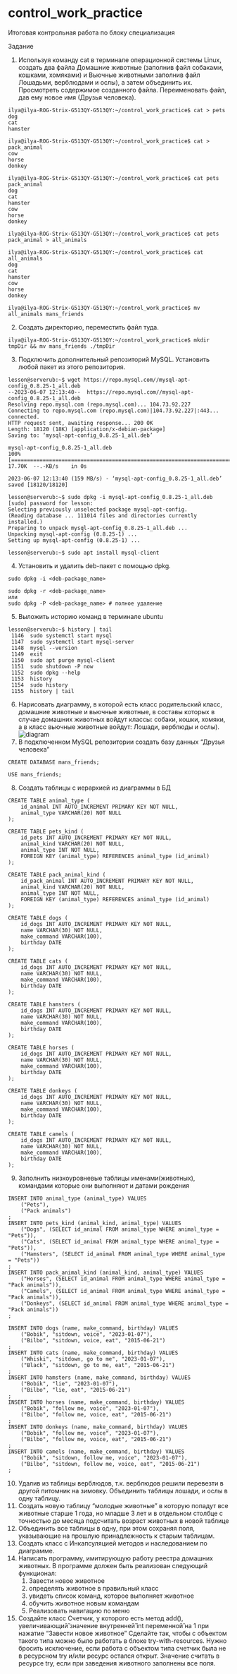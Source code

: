 # control_work_practice

Итоговая контрольная работа по блоку специализация

Задание

1. Используя команду cat в терминале операционной системы Linux, создать два файла Домашние животные (заполнив файл собаками, кошками, хомяками) и Вьючные животными заполнив файл Лошадьми, верблюдами и ослы), а затем объединить их. Просмотреть содержимое созданного файла. Переименовать файл, дав ему новое имя (Друзья человека).
```
ilya@ilya-ROG-Strix-G513QY-G513QY:~/control_work_practice$ cat > pets
dog
cat
hamster

ilya@ilya-ROG-Strix-G513QY-G513QY:~/control_work_practice$ cat > pack_animal
cow
horse
donkey

ilya@ilya-ROG-Strix-G513QY-G513QY:~/control_work_practice$ cat pets pack_animal 
dog
cat
hamster
cow
horse
donkey

ilya@ilya-ROG-Strix-G513QY-G513QY:~/control_work_practice$ cat pets pack_animal > all_animals

ilya@ilya-ROG-Strix-G513QY-G513QY:~/control_work_practice$ cat all_animals 
dog
cat
hamster
cow
horse
donkey

ilya@ilya-ROG-Strix-G513QY-G513QY:~/control_work_practice$ mv all_animals mans_friends

```
2. Создать директорию, переместить файл туда.
```
ilya@ilya-ROG-Strix-G513QY-G513QY:~/control_work_practice$ mkdir tmpDir && mv mans_friends ./tmpDir
```
3. Подключить дополнительный репозиторий MySQL. Установить любой пакет из этого репозитория.
```
lesson@serverub:~$ wget https://repo.mysql.com//mysql-apt-config_0.8.25-1_all.deb
--2023-06-07 12:13:40--  https://repo.mysql.com//mysql-apt-config_0.8.25-1_all.deb
Resolving repo.mysql.com (repo.mysql.com)... 104.73.92.227
Connecting to repo.mysql.com (repo.mysql.com)|104.73.92.227|:443... connected.
HTTP request sent, awaiting response... 200 OK
Length: 18120 (18K) [application/x-debian-package]
Saving to: ‘mysql-apt-config_0.8.25-1_all.deb’

mysql-apt-config_0.8.25-1_all.deb                                    100%[====================================================================================================================================================================>]  17.70K  --.-KB/s    in 0s      

2023-06-07 12:13:40 (159 MB/s) - ‘mysql-apt-config_0.8.25-1_all.deb’ saved [18120/18120]

lesson@serverub:~$ sudo dpkg -i mysql-apt-config_0.8.25-1_all.deb 
[sudo] password for lesson: 
Selecting previously unselected package mysql-apt-config.
(Reading database ... 111014 files and directories currently installed.)
Preparing to unpack mysql-apt-config_0.8.25-1_all.deb ...
Unpacking mysql-apt-config (0.8.25-1) ...
Setting up mysql-apt-config (0.8.25-1) ...

lesson@serverub:~$ sudo apt install mysql-client
```
4. Установить и удалить deb-пакет с помощью dpkg.
```
sudo dpkg -i <deb-package_name>

sudo dpkg -r <deb-package_name> 
или
sudo dpkg -P <deb-package_name> # полное удаление
```
5. Выложить историю команд в терминале ubuntu
```
lesson@serverub:~$ history | tail
 1146  sudo systemctl start mysql
 1147  sudo systemctl start mysql-server
 1148  mysql --version
 1149  exit
 1150  sudo apt purge mysql-client
 1151  sudo shutdown -P now
 1152  sudo dpkg --help
 1153  history 
 1154  sudo history 
 1155  history | tail

```
6. Нарисовать диаграмму, в которой есть класс родительский класс, домашние животные и вьючные животные, в составы которых в случае домашних животных войдут классы: собаки, кошки, хомяки, а в класс вьючные животные войдут: Лошади, верблюды и ослы).
![diagram](animal_diagram.png "diagram")
7. В подключенном MySQL репозитории создать базу данных “Друзья человека”
```
CREATE DATABASE mans_friends;

USE mans_friends;
```
8. Создать таблицы с иерархией из диаграммы в БД
```
CREATE TABLE animal_type (
	id_animal INT AUTO_INCREMENT PRIMARY KEY NOT NULL,
    animal_type VARCHAR(20) NOT NULL
);

CREATE TABLE pets_kind (
	id_pets INT AUTO_INCREMENT PRIMARY KEY NOT NULL,
    animal_kind VARCHAR(20) NOT NULL,
    animal_type INT NOT NULL,
    FOREIGN KEY (animal_type) REFERENCES animal_type (id_animal)
);

CREATE TABLE pack_animal_kind (
	id_pack_animal INT AUTO_INCREMENT PRIMARY KEY NOT NULL,
    animal_kind VARCHAR(20) NOT NULL,
    animal_type INT NOT NULL,
    FOREIGN KEY (animal_type) REFERENCES animal_type (id_animal)
);

CREATE TABLE dogs (
	id_dogs INT AUTO_INCREMENT PRIMARY KEY NOT NULL,
    name VARCHAR(30) NOT NULL,
    make_command VARCHAR(100),
    birthday DATE
);

CREATE TABLE cats (
	id_dogs INT AUTO_INCREMENT PRIMARY KEY NOT NULL,
    name VARCHAR(30) NOT NULL,
    make_command VARCHAR(100),
    birthday DATE
);

CREATE TABLE hamsters (
	id_dogs INT AUTO_INCREMENT PRIMARY KEY NOT NULL,
    name VARCHAR(30) NOT NULL,
    make_command VARCHAR(100),
    birthday DATE
);

CREATE TABLE horses (
	id_dogs INT AUTO_INCREMENT PRIMARY KEY NOT NULL,
    name VARCHAR(30) NOT NULL,
    make_command VARCHAR(100),
    birthday DATE
);

CREATE TABLE donkeys (
	id_dogs INT AUTO_INCREMENT PRIMARY KEY NOT NULL,
    name VARCHAR(30) NOT NULL,
    make_command VARCHAR(100),
    birthday DATE
);

CREATE TABLE camels (
	id_dogs INT AUTO_INCREMENT PRIMARY KEY NOT NULL,
    name VARCHAR(30) NOT NULL,
    make_command VARCHAR(100),
    birthday DATE
);
```
9. Заполнить низкоуровневые таблицы именами(животных), командами которые они выполняют и датами рождения
```
INSERT INTO animal_type (animal_type) VALUES 
	("Pets"),
    ("Pack animals")
;
INSERT INTO pets_kind (animal_kind, animal_type) VALUES 
	("Dogs", (SELECT id_animal FROM animal_type WHERE animal_type = "Pets")),
    ("Cats", (SELECT id_animal FROM animal_type WHERE animal_type = "Pets")),
    ("Hamsters", (SELECT id_animal FROM animal_type WHERE animal_type = "Pets"))
;
INSERT INTO pack_animal_kind (animal_kind, animal_type) VALUES 
	("Horses", (SELECT id_animal FROM animal_type WHERE animal_type = "Pack animals")),
    ("Camels", (SELECT id_animal FROM animal_type WHERE animal_type = "Pack animals")),
    ("Donkeys", (SELECT id_animal FROM animal_type WHERE animal_type = "Pack animals"))
;

INSERT INTO dogs (name, make_command, birthday) VALUES 
	("Bobik", "sitdown, voice", "2023-01-07"),
    ("Bilbo", "sitdown, voice, eat", "2015-06-21")
;
INSERT INTO cats (name, make_command, birthday) VALUES 
	("Whiski", "sitdown, go to me", "2023-01-07"),
    ("Black", "sitdown, go to me, eat", "2015-06-21")
;
INSERT INTO hamsters (name, make_command, birthday) VALUES 
	("Bobik", "lie", "2023-01-07"),
    ("Bilbo", "lie, eat", "2015-06-21")
;
INSERT INTO horses (name, make_command, birthday) VALUES 
	("Bobik", "follow me, voice", "2023-01-07"),
    ("Bilbo", "follow me, voice, eat", "2015-06-21")
;
INSERT INTO donkeys (name, make_command, birthday) VALUES 
	("Bobik", "follow me, voice", "2023-01-07"),
    ("Bilbo", "follow me, voice, eat", "2015-06-21")
;
INSERT INTO camels (name, make_command, birthday) VALUES 
	("Bobik", "sitdown, follow me, voice", "2023-01-07"),
    ("Bilbo", "sitdown, follow me, voice, eat", "2015-06-21")
;
```
10. Удалив из таблицы верблюдов, т.к. верблюдов решили перевезти в другой питомник на зимовку. Объединить таблицы лошади, и ослы в одну таблицу.
11. Создать новую таблицу “молодые животные” в которую попадут все животные старше 1 года, но младше 3 лет и в отдельном столбце с точностью до месяца подсчитать возраст животных в новой таблице
12. Объединить все таблицы в одну, при этом сохраняя поля, указывающие на прошлую принадлежность к старым таблицам.
13. Создать класс с Инкапсуляцией методов и наследованием по диаграмме.
14. Написать программу, имитирующую работу реестра домашних животных. В программе должен быть реализован следующий функционал:
    1. Завести новое животное
    2. определять животное в правильный класс
    3. увидеть список команд, которое выполняет животное
    4. обучить животное новым командам
    5. Реализовать навигацию по меню
15. Создайте класс Счетчик, у которого есть метод add(), увеличивающий̆ значение внутренней̆ int переменной̆ на 1 при нажатие “Завести новое животное” Сделайте так, чтобы с объектом такого типа можно было работать в блоке try-with-resources. Нужно бросить исключение, если работа с объектом типа счетчик была не в ресурсном try и/или ресурс остался открыт. Значение считать в ресурсе try, если при заведения животного заполнены все поля.